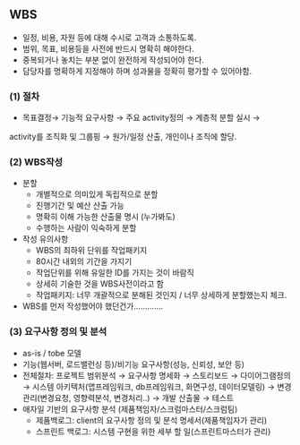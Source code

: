 ## WBS

- 일정, 비용, 자원 등에 대해 수시로 고객과 소통하도록.
- 범위, 목표, 비용등을 사전에 반드시 명확히 해야한다.
- 중복되거나 놓치는 부분 없이 완전하게 작성되어야 한다.
- 담당자를 명확하게 지정해야 하며 성과물을 정확히 평가할 수 있어야함.

### (1) 절차

- 목표결정→ 기능적 요구사항 → 주요 activity정의 → 계층적 분할 실시 →

activity를 조직화 및 그룹핑 → 원가/일정 산출, 개인이나 조직에 할당.

### (2) WBS작성

- 분할
    - 개별적으로 의미있게 독립적으로 분할
    - 진행기간 및 예산 산출 가능
    - 명확히 이해 가능한 산출물 명시 (누가봐도)
    - 수행하는 사람이 익숙하게 분할
- 작성 유의사항
    - WBS의 최하위 단위를 작업패키지
    - 80시간 내외의 기간을 가지기
    - 작업단위를 위해 유일한 ID를 가지는 것이 바람직
    - 상세히 기술한 것을 WBS사전이라고 함
    - 작업패키지: 너무 개괄적으로 분해된 것인지 / 너무 상세하게 분할했는지 체크.
- WBS를 먼저 작성했어야 했던건가………….

### (3) 요구사항 정의 및 분석

- as-is / tobe 모델
- 기능(웹서버, 로드밸런싱 등)/비기능 요구사항(성능, 신뢰성, 보안 등)
- 전체절차: 프로젝트 범위분석 → 요구사항 명세화 → 스토리보드 → 다이어그램정의 → 시스템 아키텍처(앱프레임워크, db프레임워크, 화면구성, 데이터모델링) → 변경관리(변경요청, 영향력분석, 변경처리..) → 개발 산출물 → 테스트
- 애자일 기반의 요구사항 분석 (제품책임자/스크럼마스터/스크럼팀)
    - 제품백로그: client의 요구사항 정의 및 분석 명세서(제품책임자가 관리)
    - 스프린트 백로그: 시스템 구현을 위한 세부 할 일(스프린트마스터가 관리)

